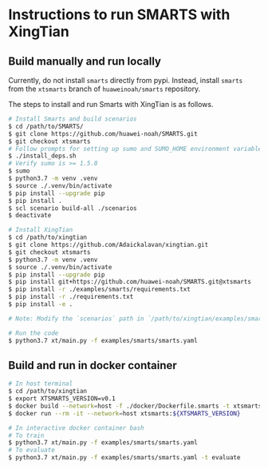 # Instructions to run SMARTS with XingTian

## Build manually and run locally
Currently, do not install `smarts` directly from pypi. Instead, install `smarts` from the `xtsmarts` branch of `huaweinoah/smarts` repository. 

The steps to install and run Smarts with XingTian is as follows.

```bash
# Install Smarts and build scenarios
$ cd /path/to/SMARTS/
$ git clone https://github.com/huawei-noah/SMARTS.git 
$ git checkout xtsmarts
# Follow prompts for setting up sumo and SUMO_HOME environment variable
$ ./install_deps.sh
# Verify sumo is >= 1.5.0
$ sumo
$ python3.7 -m venv .venv
$ source ./.venv/bin/activate
$ pip install --upgrade pip
$ pip install .
$ scl scenario build-all ./scenarios
$ deactivate

# Install XingTian
$ cd /path/to/xingtian
$ git clone https://github.com/Adaickalavan/xingtian.git
$ git checkout xtsmarts
$ python3.7 -m venv .venv
$ source ./.venv/bin/activate
$ pip install --upgrade pip
$ pip install git+https://github.com/huawei-noah/SMARTS.git@xtsmarts
$ pip install -r ./examples/smarts/requirements.txt
$ pip install -r ./requirements.txt
$ pip install -e .

# Note: Modify the `scenarios` path in `/path/to/xingtian/examples/smarts/smarts.yaml` file to point to the desired scenario, e.g., `/path/to/SMARTS/scenarios/loop`.

# Run the code 
$ python3.7 xt/main.py -f examples/smarts/smarts.yaml
```

## Build and run in docker container
```bash
# In host terminal
$ cd /path/to/xingtian
$ export XTSMARTS_VERSION=v0.1
$ docker build --network=host -f ./docker/Dockerfile.smarts -t xtsmarts:${XTSMARTS_VERSION} .
$ docker run --rm -it --network=host xtsmarts:${XTSMARTS_VERSION}

# In interactive docker container bash 
# To train
$ python3.7 xt/main.py -f examples/smarts/smarts.yaml
# To evaluate
$ python3.7 xt/main.py -f examples/smarts/smarts.yaml -t evaluate
```